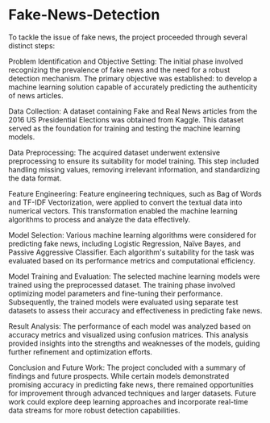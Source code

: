 # Fake-News-Detection
To tackle the issue of fake news, the project proceeded through several distinct steps:

Problem Identification and Objective Setting: The initial phase involved recognizing the prevalence of fake news and the need for a robust detection mechanism. The primary objective was established: to develop a machine learning solution capable of accurately predicting the authenticity of news articles.

Data Collection: A dataset containing Fake and Real News articles from the 2016 US Presidential Elections was obtained from Kaggle. This dataset served as the foundation for training and testing the machine learning models.

Data Preprocessing: The acquired dataset underwent extensive preprocessing to ensure its suitability for model training. This step included handling missing values, removing irrelevant information, and standardizing the data format.

Feature Engineering: Feature engineering techniques, such as Bag of Words and TF-IDF Vectorization, were applied to convert the textual data into numerical vectors. This transformation enabled the machine learning algorithms to process and analyze the data effectively.

Model Selection: Various machine learning algorithms were considered for predicting fake news, including Logistic Regression, Naïve Bayes, and Passive Aggressive Classifier. Each algorithm's suitability for the task was evaluated based on its performance metrics and computational efficiency.

Model Training and Evaluation: The selected machine learning models were trained using the preprocessed dataset. The training phase involved optimizing model parameters and fine-tuning their performance. Subsequently, the trained models were evaluated using separate test datasets to assess their accuracy and effectiveness in predicting fake news.

Result Analysis: The performance of each model was analyzed based on accuracy metrics and visualized using confusion matrices. This analysis provided insights into the strengths and weaknesses of the models, guiding further refinement and optimization efforts.

Conclusion and Future Work: The project concluded with a summary of findings and future prospects. While certain models demonstrated promising accuracy in predicting fake news, there remained opportunities for improvement through advanced techniques and larger datasets. Future work could explore deep learning approaches and incorporate real-time data streams for more robust detection capabilities.
